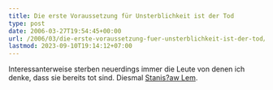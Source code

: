 ```yaml
---
title: Die erste Voraussetzung für Unsterblichkeit ist der Tod
type: post
date: 2006-03-27T19:54:45+00:00
url: /2006/03/die-erste-voraussetzung-fuer-unsterblichkeit-ist-der-tod/
lastmod: 2023-09-10T19:14:12+07:00
---
```

Interessanterweise sterben neuerdings immer die Leute von denen ich denke, dass sie bereits tot sind. Diesmal [Stanis?aw Lem][1].

 [1]: http://de.wikipedia.org/wiki/Stanislav_Lem
